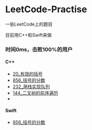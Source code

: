 # LeetCode-Practise
一些LeetCode上的题目

目前用C++和Swift来做



### 时间0ms，击败100%的用户

#### C++

* [20_有效的括号](https://leetcode-cn.com/problems/valid-parentheses/)
* [856_括号的分数](https://leetcode-cn.com/problems/score-of-parentheses/)
* [232_用栈实现队列](https://leetcode-cn.com/problems/implement-queue-using-stacks/)
* [144_二叉树的前序遍历](https://leetcode-cn.com/problems/binary-tree-preorder-traversal/)
* 



#### Swift

* [856_括号的分数](https://leetcode-cn.com/problems/score-of-parentheses/)
